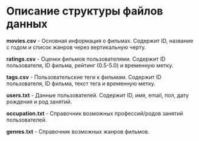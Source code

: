 # Описание структуры файлов данных

**movies.csv** - Основная информация о фильмах. Содержит ID, название с годом и список жанров через вертикальную черту.

**ratings.csv** - Оценки фильмов пользователями. Содержит ID пользователя, ID фильма, рейтинг (0.5-5.0) и временную метку.

**tags.csv** - Пользовательские теги к фильмам. Содержит ID пользователя, ID фильма, текст тега и временную метку.

**users.txt** - Данные пользователей. Содержит ID, имя, email, пол, дату рождения и род занятий.

**occupation.txt** - Справочник возможных профессий/родов занятий пользователей.

**genres.txt** - Справочник возможных жанров фильмов.
